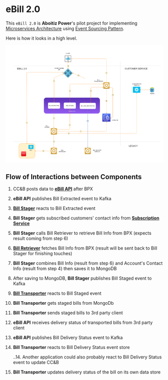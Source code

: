 # eBill 2.0

This `eBill 2.0` is **Aboitiz Power**'s pilot project for implementing [Microservices Architecture](https://martinfowler.com/articles/microservices.html) using [Event Sourcing Pattern](https://www.martinfowler.com/eaaDev/EventSourcing.html).

Here is how it looks in a high level.

<img src="https://github.com/sbamihan/build/blob/master/eBill/diagrams/architecture.png" width="1020"></a>
<br/>

## Flow of Interactions between Components

1. CC&B posts data to [**eBill API**](https://github.com/sbamihan/build/tree/master/eBill/ebill-api) after BPX
2. **eBill API** publishes Bill Extracted event to Kafka
3. [**Bill Stager**](https://github.com/sbamihan/build/tree/master/eBill/bill-stager) reacts to Bill Extracted event
4. **Bill Stager** gets subscribed customers' contact info from [**Subscription Service**](https://github.com/sbamihan/build/tree/master/eBill/subscription-service)
5. **Bill Stager** calls Bill Retriever to retrieve Bill Info from BPX (expects result coming from step 6)
6. [**Bill Retriever**](https://github.com/sbamihan/build/tree/master/eBill/bill-retriever) fetches Bill Info from BPX (result will be sent back to Bill Stager for finishing touches)
7. **Bill Stager** combines Bill Info (result from step 6) and Account's Contact Info (result from step 4) then saves it to MongoDB
8. After saving to MongoDB, **Bill Stager** publishes Bill Staged event to Kafka
9. [**Bill Transporter**](https://github.com/sbamihan/build/tree/master/eBill/bill-transporter) reacts to Bill Staged event
10. **Bill Transporter** gets staged bills from MongoDb
11. **Bill Transporter** sends staged bills to 3rd party client
12. **eBill API** receives delivery status of transported bills from 3rd party client
13. **eBill API** publishes Bill Delivery Status event to Kafka
14. **Bill Transporter** reacts to Bill Delivery Status event store

    ..14. Another application could also probably react to Bill Delivery Status event to update CC&B
    
15. **Bill Transporter** updates delivery status of the bill on its own data store